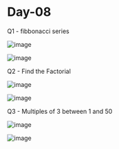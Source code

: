 # Day-08

Q1 - fibbonacci series

![image](https://github.com/user-attachments/assets/8f6734cb-187e-40cc-ab90-eba361c1c251)

![image](https://github.com/user-attachments/assets/004ff3b2-ba80-46d4-ba49-b22484ce3205)

Q2 - Find the Factorial

![image](https://github.com/user-attachments/assets/e44fd21c-5263-4c49-9a8d-5874381ba19d)

![image](https://github.com/user-attachments/assets/fe86b1ba-930a-4c8a-ab24-19c89a6cb97b)

Q3 - Multiples of 3 between 1 and 50

![image](https://github.com/user-attachments/assets/70f60a3b-e660-4059-a39e-048a5bd144dc)

![image](https://github.com/user-attachments/assets/d2ff3df1-381e-4e4c-9cc3-fe59ff0dc8b3)

